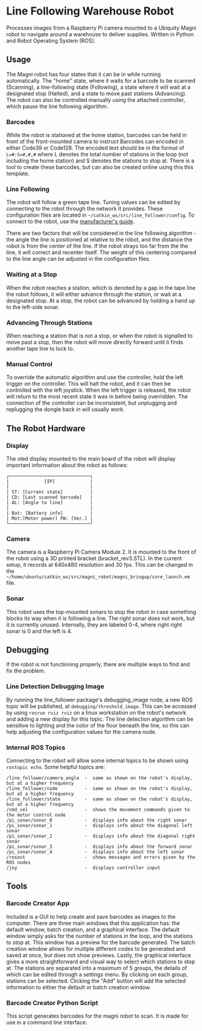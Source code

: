 # Line Following Warehouse Robot
Processes images from a Raspberry Pi camera mounted to a Ubiquity Magni robot to navigate around a warehouse to deliver supplies. Written in Python and Robot Operating System (ROS).

## Usage
The Magni robot has four states that it can be in while running automatically. The "home" state, where it waits for a barcode to be scanned (Scanning), a line-following state (Following), a state where it will wait at a designated stop (Halted), and a state to move past stations (Advancing). The robot can also be controlled manually using the attached controller, which pause the line following algorithm.

### Barcodes
While the robot is stationed at the home station, barcodes can be held in front of the front-mounted camera to instruct  Barcodes can encoded in either Code39 or Code128. The encoded text should be in the format of `L=#:S=#,#,#` where L denotes the total number of stations in the loop (not including the home station) and S denotes the stations to stop at. There is a tool to create these barcodes, but can also be created online using this this template.

### Line Following
The robot will follow a green tape line. Tuning values can be edited by connecting to the robot through the network it provides. These configuration files are located in `~/catkin_ws/src/line_follower/config`. To connect to the robot, use the [manufacturer's guide](https://learn.ubiquityrobotics.com/noetic_quick_start_connecting).

There are two factors that will be considered in the line following algorithm - the angle the line is positioned at relative to the robot, and the distance the robot is from the center of the line. If the robot strays too far from the the line, it will correct and recenter itself. The weight of this centering compared to the line angle can be adjusted in the configuration files.

### Waiting at a Stop
When the robot reaches a station, which is denoted by a gap in the tape line the robot follows, it will either advance through the station, or wait at a designated stop. At a stop, the robot can be advanced by holding a hand up to the left-side sonar.

### Advancing Through Stations
When reaching a station that is not a stop, or when the robot is signalled to move past a stop, then the robot will move directly forward until it finds another tape line to lock to.

### Manual Control
To override the automatic algorithm and use the controller, hold the left trigger on the controller. This will halt the robot, and it can then be controlled with the left joystick. When the left trigger is released, the robot will return to the most recent state it was in before being overridden. The connection of the controller can be inconsistent, but unplugging and replugging the dongle back in will usually work.

## The Robot Hardware
### Display
The oled display mounted to the main board of the robot will display important information about the robot as follows:

```
┌──────────────────────────────┐
|             [IP]             |
|                              |
| ST: [Current state]          |
| CD: [Last scanned barcode]   |
| AL: [Angle to line]          |
|                              |
| Bat: [Battery info]          |
| Mot:[Motor power] FW: [Ver.] |
└──────────────────────────────┘
```

### Camera
The camera is a Raspberry Pi Camera Module 2. It is mounted to the front of the robot using a 3D printed bracket (bracket_rev3.STL). In the current setup, it records at 640x480 resolution and 30 fps. This can be changed in the `~/home/ubuntu/catkin_ws/src/magni_robot/magni_bringup/core_launch.em` file.

### Sonar
This robot uses the top-mounted sonars to stop the robot in case something blocks its way when it is following a line. The right sonar does not work, but it is currently unused. Internally, they are labeled 0-4, where right right sonar is 0 and the left is 4. 

## Debugging 
If the robot is not functioning properly, there are multiple ways to find and fix the problem. 

### Line Detection Debugging Image
By running the line_follower package's debugging_image node, a new ROS topic will be published, at `debugging/threshold_image`. This can be accessed by using `rosrun rviz rviz` on a linux workstation on the robot's network and adding a new display for this topic. The line detection algorithm can be sensitive to lighting and the color of the floor beneath the line, so this can help adjusting the configuration values for the camera node.

### Internal ROS Topics
Connecting to the robot will allow some internal topics to be shown using `rostopic echo`. Some helpful topics are:
```
/line_follower/camera_angle  -  same as shown on the robot's display, but at a higher frequency
/line_follower/code          -  same as shown on the robot's display, but at a higher frequency
/line_follower/state         -  same as shown on the robot's display, but at a higher frequency
/cmd_vel                     -  shows the movement commands given to the motor control node
/pi_sonar/sonar_0            -  displays info about the right sonar 
/pi_sonar/sonar_1            -  displays info about the diagonal left sonar 
/pi_sonar/sonar_2            -  displays info about the diagonal right sonar 
/pi_sonar/sonar_3            -  displays info about the forward sonar 
/pi_sonar/sonar_4            -  displays info about the left sonar 
/rosout                      -  shows messages and errors given by the ROS nodes
/joy                         -  displays controller input
```

## Tools
### Barcode Creator App
Included is a GUI to help create and save barcodes as images to the computer. There are three main windows that this application has: the default window, batch creation, and a graphical interface. The default window simply asks for the number of stations in the loop, and the stations to stop at. This window has a preview for the barcode generated. The batch creation window allows for multiple different codes to be generated and saved at once, but does not show previews. Lastly, the graphical interface gives a more straightforward and visual way to select which stations to stop at. The stations are separated into a maximum of 5 groups, the details of which can be edited through a settings menu. By clicking on each group, stations can be selected. Clicking the "Add" button will add the selected information to either the default or batch creation window.

### Barcode Creator Python Script
This script generates barcodes for the magni robot to scan. It is made for use in a command line interface.